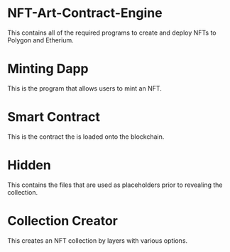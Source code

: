 # NFT-Art-Contract-Engine
This contains all of the required programs to create and deploy NFTs to Polygon and Etherium.
# Minting Dapp
This is the program that allows users to mint an NFT.
# Smart Contract
This is the contract the is loaded onto the blockchain.
# Hidden
This contains the files that are used as placeholders prior to revealing the collection.
# Collection Creator
This creates an NFT collection by layers with various options.